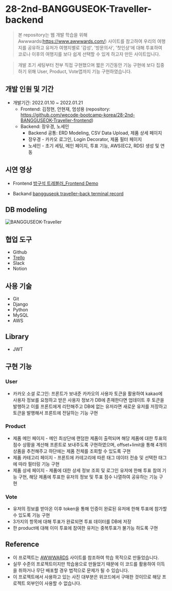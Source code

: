 # 28-2nd-BANGGUSEOK-Traveller-backend

> 본 repository는 웹 개발 학습을 위해 Awwwards(https://www.awwwards.com/) 사이트를 참고하여 우리의 여행지를 공유하고 유저가 여행지별로 '감성', '방문의사', '첫인상'에 대해 투표하여 코로나 이후의 여행지를 보다 쉽게 선택할 수 있게 하고자 만든 사이트입니다.

> 개발 초기 세팅부터 전부 직접 구현했으며 짧은 기간동안 기능 구현에 보다 집중하기 위해 User, Product, Vote앱까지 기능 구현하였습니다.


## 개발 인원 및 기간

+ 개발기간: 2022.01.10 ~ 2022.01.21
    + Frontend: 김정현, 안현재, 엄성용 (repository: https://github.com/wecode-bootcamp-korea/28-2nd-BANGGUSEOK-Traveller-frontend)
    + Backend: 장우경, 노세인
        + Backend 공통: ERD Modeling, CSV Data Upload, 제품 상세 페이지
        + 장우경 - 카카오 로그인, Login Decorator, 제품 필터 페이지
        + 노세인 - 초기 세팅, 메인 페이지, 투표 기능, AWS(EC2, RDS) 생성 및 연동


## 시연 영상

+ Frontend
[방구석 트레블러_Frontend Demo](https://youtu.be/o_FYp6VgCoo)

+ Backand
[bangguseok traveller–back terminal record](https://youtu.be/CrL0FQz1F7s)


## DB modeling

![BANGGUSEOK-Traveller](https://user-images.githubusercontent.com/75561289/150669068-da7055ec-f329-46fc-9027-449d29a84856.png)


## 협업 도구

+ Github
+ [Trello](https://trello.com/b/PP6heeSF/our-sprint)
+ Slack
+ Notion


## 사용 기술

+ Git
+ Django
+ Python
+ MySQL
+ AWS

## Library

+ JWT


## 구현 기능

### User

+ 카카오 소셜 로그인: 프론트가 보내준 카카오의 사용자 토큰을 활용하여 kakao에 사용자 정보를 요청하고 받은 사용자 정보가 DB에 존재한다면 업데이트 후 토큰을 발행하고 이를 프론트에게 리턴해주고 DB에 없는 유저라면 새로운 유저를 저장하고 토큰을 발행해서 프론트에 전달하는 기능 구현

### Product

+ 제품 메인 페이지 - 메인 최상단에 랜덤한 제품이 출력되며 해당 제품에 대한 투표의 점수 상황을 계산해 프론트로 보내주도록 구현하였으며, offset+limit을 통해 4개의 상품을 추천해주고 하단에는 제품 전체를 조회할 수 있도록 구현
+ 제품 카테고리 페이지 - 프론트에 카테고리에 따른 태그 데이터 전송 및 선택한 태그에 따라 필터링 기능 구현
+ 제품 상세 페이지 - 제품에 대한 상세 정보 조회 및 로그인 유저에 한해 투표 참여 기능 구현, 해당 제품에 투표한 유저의 정보 및 투표 점수 나열하여 공유하는 기능 구현

### Vote

+ 유저의 정보를 받아온 이후 token을 통해 인증이 완료된 유저에 한해 투표에 참가할 수 있도록 기능 구현
+ 3가지의 항목에 대해 투표가 완료되면 투표 데이터를 DB에 저장
+ 한 product에 대해 이미 투표에 참여한 유저는 중복투표가 불가능 하도록 구현

## Reference

+ 이 프로젝트는 [AWWWARDS](https://www.awwwards.com/) 사이트를 참조하여 학습 목적으로 만들었습니다.
+ 실무 수준의 프로젝트이지만 학습용으로 만들었기 때문에 이 코드를 활용하여 이득을 취하거나 무단 배포할 경우 법적으로 문제가 될 수 있습니다.
+ 이 프로젝트에서 사용하고 있는 사진 대부분은 위코드에서 구매한 것이므로 해당 프로젝트 외부인이 사용할 수 없습니다.
